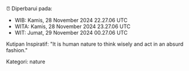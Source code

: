 ⏰ Diperbarui pada:
- WIB: Kamis, 28 November 2024 22.27.06 UTC
- WITA: Kamis, 28 November 2024 23.27.06 UTC
- WIT: Jumat, 29 November 2024 00.27.06 UTC

Kutipan Inspiratif:
"It is human nature to think wisely and act in an absurd fashion."


Kategori: nature

